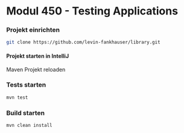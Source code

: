 # Modul 450 - Testing Applications

### Projekt einrichten
```bash
git clone https://github.com/levin-fankhauser/library.git
```

#### Projekt starten in IntelliJ
Maven Projekt reloaden

### Tests starten
```bash
mvn test
```

### Build starten
```bash
mvn clean install
```
